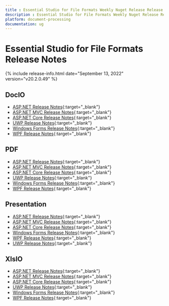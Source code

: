 ```yaml
---
title : Essential Studio for File Formats Weekly Nuget Release Release Notes  
description : Essential Studio for File Formats Weekly Nuget Release Release Notes  
platform: document-processing
documentation: ug
---
```


# Essential Studio for File Formats  Release Notes  

{% include release-info.html date="September 13, 2022" version="v20.2.0.49" %} 

## DocIO

* [ASP.NET Release Notes](/aspnet/release-notes/v20.2.0.49#docio){:target="_blank"}
* [ASP.NET MVC Release Notes](/aspnetmvc/release-notes/v20.2.0.49#docio){:target="_blank"}
* [ASP.NET Core Release Notes](/aspnet-core/release-notes/v20.2.0.49#docio){:target="_blank"}
* [UWP Release Notes](/uwp/release-notes/v20.2.0.49#docio){:target="_blank"}
* [Windows Forms Release Notes](/windowsforms/release-notes/v20.2.0.49#docio){:target="_blank"}
* [WPF Release Notes](/wpf/release-notes/v20.2.0.49#docio){:target="_blank"}


## PDF

* [ASP.NET Release Notes](/aspnet/release-notes/v20.2.0.49#pdf){:target="_blank"}
* [ASP.NET MVC Release Notes](/aspnetmvc/release-notes/v20.2.0.49#pdf){:target="_blank"}
* [ASP.NET Core Release Notes](/aspnet-core/release-notes/v20.2.0.49#pdf){:target="_blank"}
* [UWP Release Notes](/uwp/release-notes/v20.2.0.49#pdf){:target="_blank"}
* [Windows Forms Release Notes](/windowsforms/release-notes/v20.2.0.49#pdf){:target="_blank"}
* [WPF Release Notes](/wpf/release-notes/v20.2.0.49#pdf){:target="_blank"}


## Presentation

* [ASP.NET Release Notes](/aspnet/release-notes/v20.2.0.49#presentation){:target="_blank"}
* [ASP.NET MVC Release Notes](/aspnetmvc/release-notes/v20.2.0.49#presentation){:target="_blank"}
* [ASP.NET Core Release Notes](/aspnet-core/release-notes/v20.2.0.49#presentation){:target="_blank"}
* [Windows Forms Release Notes](/windowsforms/release-notes/v20.2.0.49#presentation){:target="_blank"}
* [WPF Release Notes](/wpf/release-notes/v20.2.0.49#presentation){:target="_blank"}
* [UWP Release Notes](/uwp/release-notes/v20.2.0.49#presentation){:target="_blank"}


## XlsIO

* [ASP.NET Release Notes](/aspnet/release-notes/v20.2.0.49#xlsio){:target="_blank"}
* [ASP.NET MVC Release Notes](/aspnetmvc/release-notes/v20.2.0.49#xlsio){:target="_blank"}
* [ASP.NET Core Release Notes](/aspnet-core/release-notes/v20.2.0.49#xlsio){:target="_blank"}
* [UWP Release Notes](/uwp/release-notes/v20.2.0.49#xlsio){:target="_blank"}
* [Windows Forms Release Notes](/windowsforms/release-notes/v20.2.0.49#xlsio){:target="_blank"}
* [WPF Release Notes](/wpf/release-notes/v20.2.0.49#xlsio){:target="_blank"}